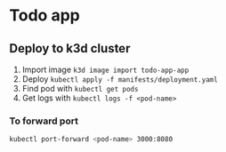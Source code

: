 # Todo app

## Deploy to k3d cluster

1. Import image `k3d image import todo-app-app`
2. Deploy `kubectl apply -f manifests/deployment.yaml`
3. Find pod with `kubectl get pods`
4. Get logs with `kubectl logs -f <pod-name>`

### To forward port

```bash
kubectl port-forward <pod-name> 3000:8080
```
